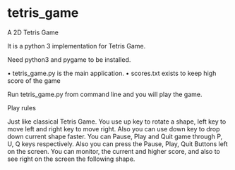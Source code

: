 # tetris_game
A 2D Tetris Game

It is a python 3 implementation for Tetris Game.
	
Need python3 and pygame to be installed.

• tetris_game.py is the main application.
• scores.txt exists to keep high score of the game
	
Run tetris_game.py from command line and you will play the game.

Play rules

Just like classical Tetris Game. 
You use up key to rotate a shape, left key to move left and right key to move right. Also you can use down key to drop down current shape faster.
You can Pause, Play and Quit game through P, U, Q keys respectively. Also you can press the Pause, Play, Quit Buttons left on the screen.
You can monitor, the current and higher score, and also to see right on the screen the following shape.
